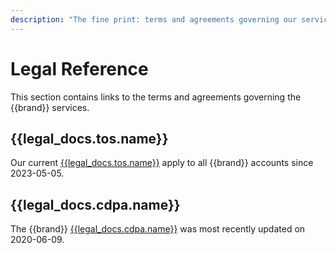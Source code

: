 ```yaml
---
description: "The fine print: terms and agreements governing our services."
---
```

# Legal Reference

This section contains links to the terms and agreements governing the {{brand}} services.

## {{legal_docs.tos.name}}

Our current [{{legal_docs.tos.name}}]({{legal_docs.tos.url}}) apply to all {{brand}} accounts since 2023-05-05.

## {{legal_docs.cdpa.name}}

The {{brand}} [{{legal_docs.cdpa.name}}]({{legal_docs.cdpa.url}}) was most recently updated on 2020-06-09.
